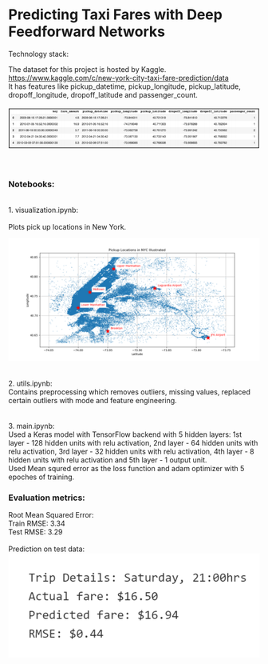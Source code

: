 #  Predicting Taxi Fares with Deep Feedforward Networks

Technology stack:


The dataset for this project is hosted by Kaggle.<br>
https://www.kaggle.com/c/new-york-city-taxi-fare-prediction/data<br>
It has features like pickup_datetime, pickup_longitude, pickup_latitude, dropoff_longitude, dropoff_latitude and passenger_count.<br>
<br>
![Dataset](/images/Dataset_head.PNG)
<br>
<br>
<br>
### Notebooks:<br>
<br>
1. visualization.ipynb:<br>
<br>
Plots pick up locations in New York.<br>

![Pick_up_locations](/images/Plot_lat_long.png)
<br>
<br>
<br>
2. utils.ipynb:<br>
Contains preprocessing which removes outliers, missing values, replaced certain outliers with mode and feature engineering.<br>
<br>
<br>
3. main.ipynb:<br>
Used a Keras model with TensorFlow backend with 5 hidden layers: 1st layer - 128 hidden units with relu activation, 2nd layer - 64 hidden units with relu activation, 3rd layer - 32 hidden units with relu activation, 4th layer - 8 hidden units with relu activation and 5th layer - 1 output unit.<br>
Used Mean squred error as the loss function and adam optimizer with 5 epoches of training.


### Evaluation metrics:<br>
Root Mean Squared Error:<br>
Train RMSE: 3.34<br>
Test RMSE: 3.29<br>
<br>
Prediction on test data:<br>
![Predictions](/images/Prediction.PNG)
